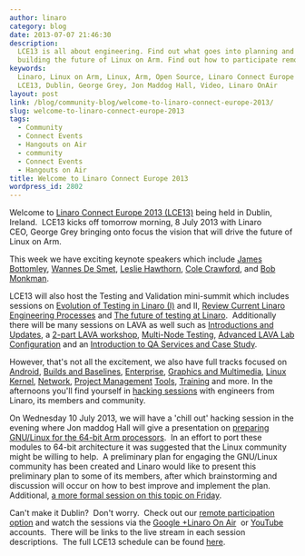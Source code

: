 ```yaml
---
author: linaro
category: blog
date: 2013-07-07 21:46:30
description:
  LCE13 is all about engineering. Find out what goes into planning and
  building the future of Linux on Arm. Find out how to participate remotely.
keywords:
  Linaro, Linux on Arm, Linux, Arm, Open Source, Linaro Connect Europe 2013,
  LCE13, Dublin, George Grey, Jon Maddog Hall, Video, Linaro OnAir
layout: post
link: /blog/community-blog/welcome-to-linaro-connect-europe-2013/
slug: welcome-to-linaro-connect-europe-2013
tags:
  - Community
  - Connect Events
  - Hangouts on Air
  - community
  - Connect Events
  - Hangouts on Air
title: Welcome to Linaro Connect Europe 2013
wordpress_id: 2802
---
```


Welcome to [Linaro Connect Europe 2013 (LCE13)](https://connect.linaro.org) being held in Dublin, Ireland.  LCE13 kicks off tomorrow morning, 8 July 2013 with Linaro CEO, George Grey bringing onto focus the vision that will drive the future of Linux on Arm.

This week we have exciting keynote speakers which include [James Bottomley](/blog/lce-13-keynote-speaker-announced-james-bottomley-from-the-consumer-device-to-the-server-a-well-trodden-path/), [Wannes De Smet](/blog/lce-13-keynote-speaker-announced-wannes-de-smet-reviewing-the-first-enterprise-class-arm-server/), [Leslie Hawthorn](/blog/lce-13-keynote-speaker-announced-leslie-hawthorn-cultivating-community-best-practices-for-overcoming-challenges-to-collaboration/), [Cole Crawford](https://lce-13.zerista.com/event/member/81944), and [Bob Monkman](/blog/lce-13-keynote-speaker-announced-bob-monkman-software-defined-networking/).

LCE13 will also host the Testing and Validation mini-summit which includes sessions on [Evolution of Testing in Linaro (I)](https://lce-13.zerista.com/event/member/79630) and II, [Review Current Linaro Engineering Processes](https://lce-13.zerista.com/event/member/79636) and [The future of testing at Linaro](https://lce-13.zerista.com/event/member/79639).  Additionally there will be many sessions on LAVA as well such as [Introductions and Updates](https://lce-13.zerista.com/event/member/79595), a [2-part LAVA workshop](https://lce-13.zerista.com/event?owner=other&owner_id=453800&terms=LAVA+Workshop&event_page=1&tag_ids=76135&start=&event_order=start), [Multi-Node Testing](https://lce-13.zerista.com/event/member/79669), [Advanced LAVA Lab Configuration](https://lce-13.zerista.com/event/member/79655) and an [Introduction to QA Services and Case Study](https://lce-13.zerista.com/event/member/81054).

However, that's not all the excitement, we also have full tracks focused on [Android](https://lce-13.zerista.com/event?owner=other&owner_id=453800&terms=Android&event_page=1&start=&event_order=start), [Builds and Baselines](https://lce-13.zerista.com/event?owner=other&owner_id=453800&terms=Builds+and+Baselines&event_page=1&start=&event_order=start), [Enterprise](https://lce-13.zerista.com/event?owner=other&owner_id=453800&terms=Enterprise&event_page=1&start=&event_order=start), [Graphics and Multimedia](https://lce-13.zerista.com/event?owner=other&owner_id=453800&terms=Graphics+and+Multimedia&event_page=1&start=&event_order=start), [Linux Kernel](https://lce-13.zerista.com/event?owner=other&owner_id=453800&terms=Linux+Kernel&event_page=1&start=&event_order=start), [Network](https://lce-13.zerista.com/event?owner=other&owner_id=453800&terms=Linux+Kernel&event_page=1&start=&event_order=start), [Project Management](https://lce-13.zerista.com/event?owner=other&owner_id=453800&terms=Project+Management&event_page=1&start=&event_order=start) [Tools](https://lce-13.zerista.com/event?owner=other&owner_id=453800&terms=Tools&event_page=1&start=&event_order=start), [Training](https://lce-13.zerista.com/event?owner=other&owner_id=453800&terms=Training&event_page=1&start=&event_order=start) and more. In the afternoons you'll find yourself in [hacking sessions](https://lce-13.zerista.com/event?owner=other&owner_id=453800&terms=hacking&event_page=1&tag_ids=10017&start=&event_order=start) with engineers from Linaro, its members and community.

On Wednesday 10 July 2013, we will have a 'chill out' hacking session in the evening where Jon maddog Hall will give a presentation on [preparing GNU/Linux for the 64-bit Arm processors](https://lce-13.zerista.com/event/member/79645).  In an effort to port these modules to 64-bit architecture it was suggested that the Linux community might be willing to help.  A preliminary plan for engaging the GNU/Linux community has been created and Linaro would like to present this preliminary plan to some of its members, after which brainstorming and discussion will occur on how to best improve and implement the plan. Additional, [a more formal session on this topic on Friday](http://lce-13.zerista.com/event/member/79673).

Can't make it Dublin?  Don't worry.  Check out our [remote participation option](https://connect.linaro.org/lcu13/) and watch the sessions via the [Google +Linaro On Air](https://web.archive.org/web/2019*/https://plus.google.com/u/0/116754366033915823792/posts)  or [YouTube](http://www.youtube.com/user/LinaroOnAir) accounts.  There will be links to the live stream in each session descriptions.  The full LCE13 schedule can be found [here](https://lce-13.zerista.com/event/summary?event_page=1&group=location&owner=other&owner_id=453800&start=2013-07-08).
